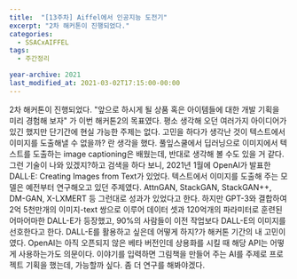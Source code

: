 ```yaml
---
title:  "[13주차] Aiffel에서 인공지능 도전기"
excerpt: "2차 해커톤이 진행되었다."
categories:
  - SSACxAIFFEL
tags:
  - 주간정리

year-archive: 2021
last_modified_at: 2021-03-02T17:15:00-00:00
---
```


2차 해커톤이 진행되었다.
"앞으로 하시게 될 상품 혹은 아이템들에 대한 개발 기획을 미리 경험해 보자" 가 이번 해커톤2의 목표였다.
평소 생각해 오던 여러가지 아이디어가 있긴 했지만 단기간에 현실 가능한 주제는 없다. 고민을 하다가 생각난 것이 텍스트에서 이미지를 도출해낼 수 없을까? 란 생각을 했다.
풀잎스쿨에서 딥러닝으로 이미지에서 텍스트를 도출하는 image captioning은 배웠는데, 반대로 생각해 볼 수도 있을 거 같다. 그런 기술이 나와 있겠지?하고 검색을 하다 보니, 2021년 1월에 OpenAI가 발표한 DALL·E: Creating Images from Text가 있었다.
텍스트에서 이미지를 도출해 주는 모델은 예전부터 연구해오고 있던 주제였다. AttnGAN, StackGAN, StackGAN++, DM-GAN, X-LXMERT 등 그런대로 성과가 있었다고 한다.
하지만 GPT-3와 결합하여 2억 5천만개의 이미지-text 쌍으로 이루어 데이터 셋과 120억개의 파라미터로 훈련된 어마어마한 DALL-E가 등장했고, 90%의 사람들이 이전 작업보다 DALL-E의 이미지를 선호한다고 한다.
DALL-E를 활용하고 싶은데 어떻게 하지?가 해커톤 기간의 내 고민이였다. OpenAI는 아직 오픈되지 않은 베타 버전인데 상용화를 시킬 때 해당 API는 어떻게 사용하는가도 의문이다.
이야기를 입력하면 그림책을 만들어 주는 AI를 주제로 프로젝트 기획을 했는데, 가능할까 싶다. 좀 더 연구를 해봐야겠다. 
